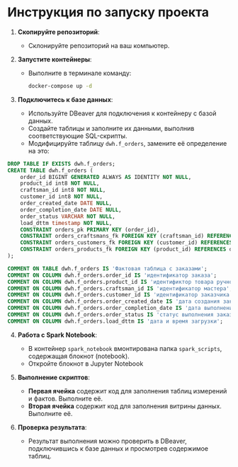 # Инструкция по запуску проекта

1. **Скопируйте репозиторий**:
   - Склонируйте репозиторий на ваш компьютер.

2. **Запустите контейнеры**:
   - Выполните в терминале команду:
     ```bash
     docker-compose up -d
     ```

3. **Подключитесь к базе данных**:
   - Используйте DBeaver для подключения к контейнеру с базой данных.
   - Создайте таблицы и заполните их данными, выполнив соответствующие SQL-скрипты.
   - Модифицируйте таблицу `dwh.f_orders`, замените её определение на это:

```sql
DROP TABLE IF EXISTS dwh.f_orders;
CREATE TABLE dwh.f_orders (
    order_id BIGINT GENERATED ALWAYS AS IDENTITY NOT NULL,
    product_id int8 NOT NULL,
    craftsman_id int8 NOT NULL,
    customer_id int8 NOT NULL,
    order_created_date DATE NULL,
    order_completion_date DATE NULL,
    order_status VARCHAR NOT NULL,
    load_dttm timestamp NOT NULL,
    CONSTRAINT orders_pk PRIMARY KEY (order_id),
    CONSTRAINT orders_craftsmans_fk FOREIGN KEY (craftsman_id) REFERENCES dwh.d_craftsmans(craftsman_id) ON DELETE restrict,
    CONSTRAINT orders_customers_fk FOREIGN KEY (customer_id) REFERENCES dwh.d_customers(customer_id) ON DELETE restrict,
    CONSTRAINT orders_products_fk FOREIGN KEY (product_id) REFERENCES dwh.d_products(product_id) ON DELETE restrict
);

COMMENT ON TABLE dwh.f_orders IS 'Фактовая таблица с заказами';
COMMENT ON COLUMN dwh.f_orders.order_id IS 'идентификатор заказа';
COMMENT ON COLUMN dwh.f_orders.product_id IS 'идентификтор товара ручной работы';
COMMENT ON COLUMN dwh.f_orders.craftsman_id IS 'идентификатор мастера';
COMMENT ON COLUMN dwh.f_orders.customer_id IS 'идентификатор заказчика';
COMMENT ON COLUMN dwh.f_orders.order_created_date IS 'дата создания заказа';
COMMENT ON COLUMN dwh.f_orders.order_completion_date IS 'дата выполнения заказа';
COMMENT ON COLUMN dwh.f_orders.order_status IS 'статус выполнения заказа (created, in progress, delivery, done)';
COMMENT ON COLUMN dwh.f_orders.load_dttm IS 'дата и время загрузки';
```
4. **Работа с Spark Notebook**:
   - В контейнер `spark_notebook` вмонтирована папка `spark_scripts`, содержащая блокнот (notebook).
   - Откройте блокнот в Jupyter Notebook


5. **Выполнение скриптов**:
   - **Первая ячейка** содержит код для заполнения таблиц измерений и фактов. Выполните её.
   - **Вторая ячейка** содержит код для заполнения витрины данных. Выполните её.

6. **Проверка результата**:
   - Результат выполнения можно проверить в DBeaver, подключившись к базе данных и просмотрев содержимое таблиц.
